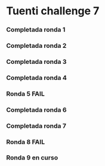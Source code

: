 # Tuenti challenge 7

### Completada ronda 1
### Completada ronda 2
### Completada ronda 3
### Completada ronda 4
### Ronda 5 FAIL
### Completada ronda 6
### Completada ronda 7
### Ronda 8 FAIL
### Ronda 9 en curso